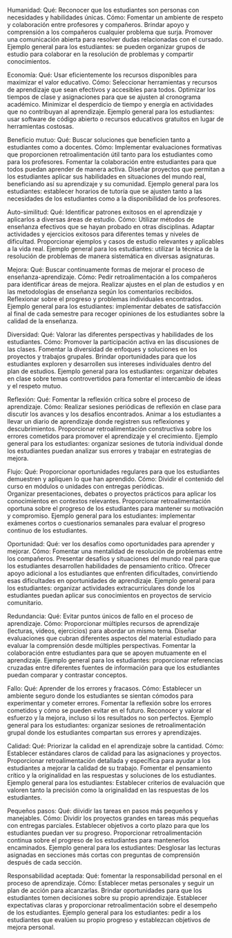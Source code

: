 Humanidad: 
Qué: Reconocer que los estudiantes son personas con necesidades y habilidades únicas.
Cómo:
Fomentar un ambiente de respeto y colaboración entre profesores y compañeros.
Brindar apoyo y comprensión a los compañeros cualquier problema que surja.
Promover una comunicación abierta para resolver dudas relacionadas con el cursado.
Ejemplo general para los estudiantes: se pueden organizar grupos de estudio para colaborar en la resolución de problemas y compartir conocimientos.

Economía:
Qué: Usar eficientemente los recursos disponibles para maximizar el valor educativo.
Cómo:
Seleccionar herramientas y recursos de aprendizaje que sean efectivos y accesibles para todos.
Optimizar los tiempos de clase y asignaciones para que se ajusten al cronograma académico.
Minimizar el desperdicio de tiempo y energía en actividades que no contribuyan al aprendizaje.
Ejemplo general para los estudiantes: usar software de código abierto o recursos educativos gratuitos en lugar de herramientas costosas.

Beneficio mutuo: 
Qué: Buscar soluciones que beneficien tanto a estudiantes como a docentes.
Cómo:
Implementar evaluaciones formativas que proporcionen retroalimentación útil tanto para los estudiantes como para los profesores.
Fomentar la colaboración entre estudiantes para que todos puedan aprender de manera activa.
Diseñar proyectos que permitan a los estudiantes aplicar sus habilidades en situaciones del mundo real, beneficiando así su aprendizaje y su comunidad.
Ejemplo general para los estudiantes: establecer horarios de tutoría que se ajusten tanto a las necesidades de los estudiantes como a la disponibilidad de los profesores.

Auto-similitud:
Qué:  Identificar patrones exitosos en el aprendizaje y aplicarlos a diversas áreas de estudio.
Cómo:
Utilizar métodos de enseñanza efectivos que se hayan probado en otras disciplinas.
Adaptar actividades y ejercicios exitosos para diferentes temas y niveles de dificultad.
Proporcionar ejemplos y casos de estudio relevantes y aplicables a la vida real.
Ejemplo general para los estudiantes: utilizar la técnica de la resolución de problemas de manera sistemática en diversas asignaturas.

Mejora: 
Qué: Buscar continuamente formas de mejorar el proceso de enseñanza-aprendizaje.
Cómo:
Pedir retroalimentación a los compañeros para identificar áreas de mejora.
Realizar ajustes en el plan de estudios y en las metodologías de enseñanza según los comentarios recibidos.
Reflexionar sobre el progreso y problemas individuales encontrados.
Ejemplo general para los estudiantes: implementar debates de satisfacción al final de cada semestre para recoger opiniones de los estudiantes sobre la calidad de la enseñanza.

Diversidad: 
Qué: Valorar las diferentes perspectivas y habilidades de los estudiantes.
Cómo:
Promover la participación activa en las discusiones de las clases.
Fomentar la diversidad de enfoques y soluciones en los proyectos y trabajos grupales.
Brindar oportunidades para que los estudiantes exploren y desarrollen sus intereses individuales dentro del plan de estudios.
Ejemplo general para los estudiantes: organizar debates en clase sobre temas controvertidos para fomentar el intercambio de ideas y el respeto mutuo.

Reflexión:
Qué: Fomentar la reflexión crítica sobre el proceso de aprendizaje.
Cómo:
Realizar sesiones periódicas de reflexión en clase para discutir los avances y los desafíos encontrados.
Animar a los estudiantes a llevar un diario de aprendizaje donde registren sus reflexiones y descubrimientos.
Proporcionar retroalimentación constructiva sobre los errores cometidos para promover el aprendizaje y el crecimiento.
Ejemplo general para los estudiantes: organizar sesiones de tutoría individual donde los estudiantes puedan analizar sus errores y trabajar en estrategias de mejora.

Flujo: 
Qué: Proporcionar oportunidades regulares para que los estudiantes demuestren y apliquen lo que han aprendido.
Cómo:
Dividir el contenido del curso en módulos o unidades con entregas periódicas.  
Organizar presentaciones, debates o proyectos prácticos para aplicar los conocimientos en contextos relevantes.
Proporcionar retroalimentación oportuna sobre el progreso de los estudiantes para mantener su motivación y compromiso.
Ejemplo general para los estudiantes: implementar exámenes cortos o cuestionarios semanales para evaluar el progreso continuo de los estudiantes.

Oportunidad:
Qué: ver los desafíos como oportunidades para aprender y mejorar.
Cómo:
Fomentar una mentalidad de resolución de problemas entre los compañeros.
Presentar desafíos y situaciones del mundo real para que los estudiantes desarrollen habilidades de pensamiento crítico.
Ofrecer apoyo adicional a los estudiantes que enfrenten dificultades, convirtiendo esas dificultades en oportunidades de aprendizaje.
Ejemplo general para los estudiantes: organizar actividades extracurriculares donde los estudiantes puedan aplicar sus conocimientos en proyectos de servicio comunitario.

Redundancia: 
Qué: Evitar puntos únicos de fallo en el proceso de aprendizaje.
Cómo:
Proporcionar múltiples recursos de aprendizaje (lecturas, videos, ejercicios) para abordar un mismo tema.
Diseñar evaluaciones que cubran diferentes aspectos del material estudiado para evaluar la comprensión desde múltiples perspectivas.
Fomentar la colaboración entre estudiantes para que se apoyen mutuamente en el aprendizaje.
Ejemplo general para los estudiantes: proporcionar referencias cruzadas entre diferentes fuentes de información para que los estudiantes puedan comparar y contrastar conceptos.

Fallo:
Qué: Aprender de los errores y fracasos.
Cómo:
Establecer un ambiente seguro donde los estudiantes se sientan cómodos para experimentar y cometer errores.
Fomentar la reflexión sobre los errores cometidos y cómo se pueden evitar en el futuro.
Reconocer y valorar el esfuerzo y la mejora, incluso si los resultados no son perfectos.
Ejemplo general para los estudiantes: organizar sesiones de retroalimentación grupal donde los estudiantes compartan sus errores y aprendizajes.

Calidad: 
Qué: Priorizar la calidad en el aprendizaje sobre la cantidad.
Cómo:
Establecer estándares claros de calidad para las asignaciones y proyectos.
Proporcionar retroalimentación detallada y específica para ayudar a los estudiantes a mejorar la calidad de su trabajo.
Fomentar el pensamiento crítico y la originalidad en las respuestas y soluciones de los estudiantes.
Ejemplo general para los estudiantes: Establecer criterios de evaluación que valoren tanto la precisión como la originalidad en las respuestas de los estudiantes.

Pequeños pasos: 
Qué: diividir las tareas en pasos más pequeños y manejables.
Cómo:
Dividir los proyectos grandes en tareas más pequeñas con entregas parciales.
Establecer objetivos a corto plazo para que los estudiantes puedan ver su progreso.
Proporcionar retroalimentación continua sobre el progreso de los estudiantes para mantenerlos encaminados.
Ejemplo general para los estudiantes: Desglosar las lecturas asignadas en secciones más cortas con preguntas de comprensión después de cada sección.

Responsabilidad aceptada: 
Qué: fomentar la responsabilidad personal en el proceso de aprendizaje.
Cómo:
Establecer metas personales y seguir un plan de acción para alcanzarlas.
Brindar oportunidades para que los estudiantes tomen decisiones sobre su propio aprendizaje.
Establecer expectativas claras y proporcionar retroalimentación sobre el desempeño de los estudiantes.
Ejemplo general para los estudiantes: pedir a los estudiantes que evalúen su propio progreso y establezcan objetivos de mejora personal.